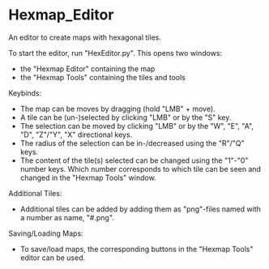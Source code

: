 # Hexmap_Editor
An editor to create maps with hexagonal tiles. 

To start the editor, run "HexEditor.py".
This opens two windows:
- the "Hexmap Editor" containing the map
- the "Hexmap Tools" containing the tiles and tools

Keybinds:
- The map can be moves by dragging (hold "LMB" + move).
- A tile can be (un-)selected by clicking "LMB" or by the "S" key.
- The selection can be moved by clicking "LMB" or by the "W", "E", "A", "D", "Z"/"Y", "X" directional keys.
- The radius of the selection can be in-/decreased using the "R"/"Q" keys.
- The content of the tile(s) selected can be changed using the "1"-"0" number keys. Which number corresponds to which tile can be seen and changed in the "Hexmap Tools" window.

Additional Tiles:
- Additional tiles can be added by adding them as "png"-files named with a number as name, "#.png".

Saving/Loading Maps:
- To save/load maps, the corresponding buttons in the "Hexmap Tools" editor can be used.